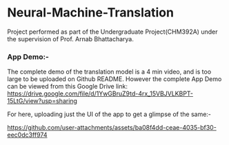 # Neural-Machine-Translation
Project performed as part of the Undergraduate Project(CHM392A) under the supervision of Prof. Arnab Bhattacharya.

### App Demo:-
The complete demo of the translation model is a 4 min video, and is too large to be uploaded on Github README. However the complete App Demo can be viewed from this Google Drive link:
https://drive.google.com/file/d/1YwGBruZ9td-4rx_15VBJVLKBPT-15LtG/view?usp=sharing

For here, uploading just the UI of the app to get a glimpse of the same:-

https://github.com/user-attachments/assets/ba08f4dd-ceae-4035-bf30-eec0dc3ff974

